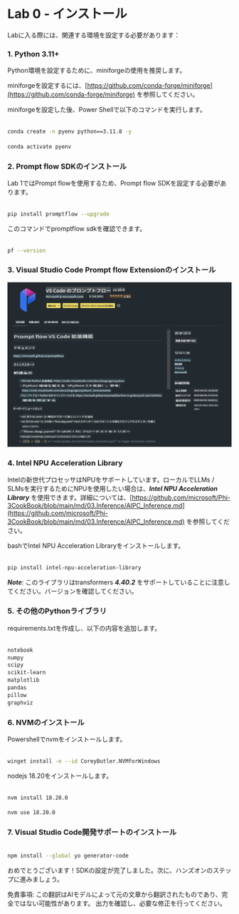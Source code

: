 # **Lab 0 - インストール**

Labに入る際には、関連する環境を設定する必要があります：

### **1. Python 3.11+**

Python環境を設定するために、miniforgeの使用を推奨します。

miniforgeを設定するには、[https://github.com/conda-forge/miniforge](https://github.com/conda-forge/miniforge) を参照してください。

miniforgeを設定した後、Power Shellで以下のコマンドを実行します。

```bash

conda create -n pyenv python==3.11.8 -y

conda activate pyenv

```

### **2. Prompt flow SDKのインストール**

Lab 1ではPrompt flowを使用するため、Prompt flow SDKを設定する必要があります。

```bash

pip install promptflow --upgrade

```

このコマンドでpromptflow sdkを確認できます。

```bash

pf --version

```

### **3. Visual Studio Code Prompt flow Extensionのインストール**

![pf](../../../../../../../translated_images/pf_ext.2830ee3df27421bce4a776ce6474a025c28f3886dac2272d60b70572a9a87040.ja.png)

### **4. Intel NPU Acceleration Library**

Intelの新世代プロセッサはNPUをサポートしています。ローカルでLLMs / SLMsを実行するためにNPUを使用したい場合は、***Intel NPU Acceleration Library*** を使用できます。詳細については、[https://github.com/microsoft/Phi-3CookBook/blob/main/md/03.Inference/AIPC_Inference.md](https://github.com/microsoft/Phi-3CookBook/blob/main/md/03.Inference/AIPC_Inference.md) を参照してください。

bashでIntel NPU Acceleration Libraryをインストールします。

```bash

pip install intel-npu-acceleration-library

```

***Note***: このライブラリはtransformers ***4.40.2*** をサポートしていることに注意してください。バージョンを確認してください。

### **5. その他のPythonライブラリ**

requirements.txtを作成し、以下の内容を追加します。

```txt

notebook
numpy 
scipy 
scikit-learn 
matplotlib 
pandas 
pillow 
graphviz

```

### **6. NVMのインストール**

Powershellでnvmをインストールします。

```bash

winget install -e --id CoreyButler.NVMforWindows

```

nodejs 18.20をインストールします。

```bash

nvm install 18.20.0

nvm use 18.20.0

```

### **7. Visual Studio Code開発サポートのインストール**

```bash

npm install --global yo generator-code

```

おめでとうございます！SDKの設定が完了しました。次に、ハンズオンのステップに進みましょう。

免責事項: この翻訳はAIモデルによって元の文章から翻訳されたものであり、完全ではない可能性があります。 出力を確認し、必要な修正を行ってください。